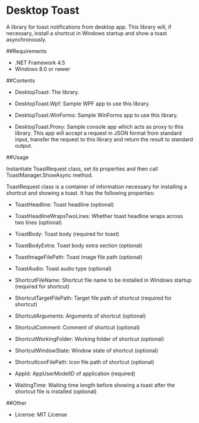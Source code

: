 ﻿Desktop Toast
=============

A library for toast notifications from desktop app. This library will, if necessary, install a shortcut in Windows startup and show a toast asynchronously.

##Requirements

 * .NET Framework 4.5
 * Windows 8.0 or newer

##Contents

 - DesktopToast: The library.

 - DesktopToast.Wpf: Sample WPF app to use this library.

 - DesktopToast.WinForms: Sample WinForms app to use this library.

 - DesktopToast.Proxy: Sample console app which acts as proxy to this library. This app will accept a request in JSON format from standard input, transfer the request to this library and return the result to standard output.

##Usage

Instantiate ToastRequest class, set its properties and then call ToastManager.ShowAsync method.

ToastRequest class is a container of information necessary for installing a shortcut and showing a toast. It has the following properties:

 - ToastHeadline: Toast headline (optional)
 - ToastHeadlineWrapsTwoLines: Whether toast headline wraps across two lines (optional)
 - ToastBody: Toast body (required for toast)
 - ToastBodyExtra: Toast body extra section (optional)
 - ToastImageFilePath: Toast image file path (optional)
 - ToastAudio: Toast audio type (optional)

 - ShortcutFileName: Shortcut file name to be installed in Windows startup (required for shortcut)
 - ShortcutTargetFilePath: Target file path of shortcut (required for shortcut)
 - ShortcutArguments: Arguments of shortcut (optional)
 - ShortcutComment: Comment of shortcut (optional)
 - ShortcutWorkingFolder: Working folder of shortcut (optional)
 - ShortcutWindowState: Window state of shortcut (optional)
 - ShortcutIconFilePath: Icon file path of shortcut (optional)

 - AppId: AppUserModelID of application (required)
 - WaitingTime: Waiting time length before showing a toast after the shortcut file is installed (optional)

##Other

 - License: MIT License
